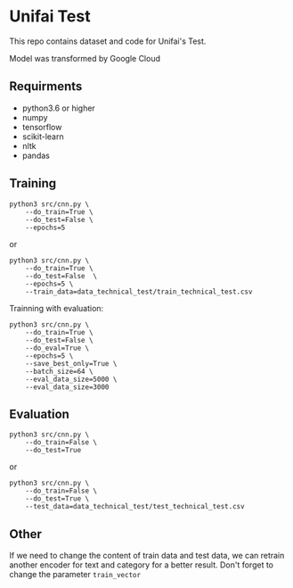 <!--
 * @Author: dengshijiao
 * @Date: 2022-04-12 11:26:37
 * @LastEditTime: 2022-04-12 18:14:41
 * @Description: 
-->
# Unifai Test

This repo contains dataset and code for Unifai's Test.

Model was transformed by Google Cloud


## Requirments
- python3.6 or higher
- numpy
- tensorflow
- scikit-learn
- nltk
- pandas

## Training

```shell
python3 src/cnn.py \
    --do_train=True \
    --do_test=False \
    --epochs=5
```

or 

```
python3 src/cnn.py \
    --do_train=True \
    --do_test=False  \
    --epochs=5 \
    --train_data=data_technical_test/train_technical_test.csv
```

Trainning with evaluation:

```
python3 src/cnn.py \
    --do_train=True \
    --do_test=False \
    --do_eval=True \
    --epochs=5 \
    --save_best_only=True \
    --batch_size=64 \
    --eval_data_size=5000 \
    --eval_data_size=3000
```

## Evaluation

```
python3 src/cnn.py \
    --do_train=False \
    --do_test=True
```

or 

```
python3 src/cnn.py \
    --do_train=False \
    --do_test=True \
    --test_data=data_technical_test/test_technical_test.csv
```

## Other

If we need to change the content of train data and test data, we can retrain another encoder for text and category for a better result. Don't forget to change the parameter `train_vector`
